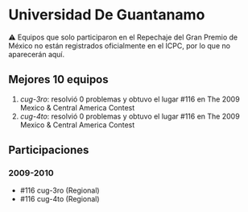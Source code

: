 # Universidad De Guantanamo

:warning: Equipos que solo participaron en el Repechaje del Gran Premio de México no están registrados oficialmente en el ICPC, por lo que no aparecerán aquí.

## Mejores 10 equipos

1. _cug-3ro_: resolvió 0 problemas y obtuvo el lugar #116 en The 2009 Mexico & Central America Contest
1. _cug-4to_: resolvió 0 problemas y obtuvo el lugar #116 en The 2009 Mexico & Central America Contest

## Participaciones

### 2009-2010

- #116 cug-3ro (Regional)
- #116 cug-4to (Regional)



